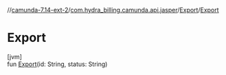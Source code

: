 //[camunda-7.14-ext-2](../../../index.md)/[com.hydra_billing.camunda.api.jasper](../index.md)/[Export](index.md)/[Export](-export.md)

# Export

[jvm]\
fun [Export](-export.md)(id: String, status: String)
